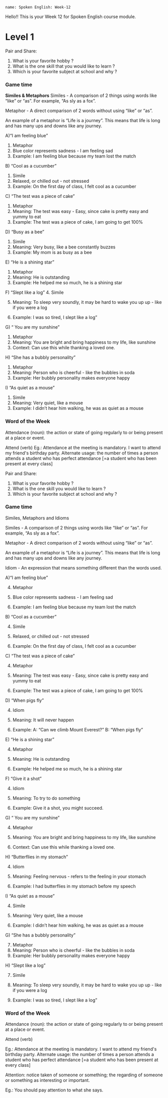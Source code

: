 ```ngMeta
name: Spoken English: Week-12
```

Hello!! 
This is your Week 12 for Spoken English course module.

# Level 1
Pair and Share:
1. What is your favorite hobby ?
2. What is the one skill that you would like to learn ?
3. Which is your favorite subject at school and why ?

### Game time
**Similes & Metaphors**
Similes - A comparison of 2 things using words like “like” or “as”. For example, “As sly as a fox”.

Metaphor - A direct comparison of 2 words without using “like” or “as”.

An example of a metaphor is “Life is a journey”. This means that life is long and has many ups and downs like any journey. 


A)“I am feeling blue”

1. Metaphor
2. Blue color represents sadness - I am feeling sad
3. Example: I am feeling blue because my team lost the match


B) “Cool as a cucumber”
1. Simile
2. Relaxed, or chilled out - not stressed
3. Example: On the first day of class, I felt cool as a cucumber


C) “The test was a piece of cake”
1. Metaphor
2. Meaning: The test was easy - Easy, since cake is pretty easy and yummy to eat
3. Example: The test was a piece of cake, I am going to get 100%


D) “Busy as a bee”
1. Simile
2. Meaning: Very busy, like a bee constantly buzzes
3. Example: My mom is as busy as a bee
 
E) “He is a shining star”
1. Metaphor
2. Meaning: He is outstanding
3. Example: He helped me so much, he is a shining star

F) “Slept like a log”
4. Simile

5. Meaning: To sleep very soundly, it may be hard to wake you up up - like if you were a log

6. Example: I was so tired, I slept like a log”

G) “ You are my sunshine”
1. Metaphor
2. Meaning: You are bright and bring happiness to my life, like sunshine
3. Context: Can use this while thanking a loved one.

H) “She has a bubbly personality”
1. Metaphor
2. Meaning: Person who is cheerful - like the bubbles in soda
3. Example: Her bubbly personality makes everyone happy
 
I) “As quiet as a mouse”
1. Simile
2. Meaning: Very quiet, like a mouse
3. Example: I didn’t hear him walking, he was as quiet as a mouse 

### Word of the Week

Attendance (noun): the action or state of going regularly to or being present at a place or event.

Attend (verb)
Eg.: Attendance at the meeting is mandatory.
I want to attend my friend's birthday party.
Alternate usage: the number of times a person attends
a student who has perfect attendance [=a student who has been
present at every class] 

Pair and Share:
1. What is your favorite hobby ?
2. What is the one skill you would like to learn ?
3. Which is your favorite subject at school and why ? 


### Game time
Similes, Metaphors and Idioms

Similes - A comparison of 2 things using words like “like” or “as”. For example, “As sly as a fox”.

Metaphor - A direct comparison of 2 words without using “like” or “as”.

An example of a metaphor is “Life is a journey”. This means that life is long and has many ups and downs like any journey.

Idiom - An expression that means something different than the words used.

A)“I am feeling blue”

4. Metaphor

5. Blue color represents sadness - I am feeling sad

6. Example: I am feeling blue because my team lost the match 



B) “Cool as a cucumber”

4. Simile

5. Relaxed, or chilled out - not stressed

6. Example: On the first day of class, I felt cool as a cucumber


C) “The test was a piece of cake”

4. Metaphor

5. Meaning: The test was easy - Easy, since cake is pretty easy and yummy to eat

6. Example: The test was a piece of cake, I am going to get 100%


D) “When pigs fly”

4. Idiom

5. Meaning: It will never happen

6. Example: A: “Can we climb Mount Everest?” B: “When pigs fly”


E) “He is a shining star”

4. Metaphor

5. Meaning: He is outstanding

6. Example: He helped me so much, he is a shining star


F) “Give it a shot”

4. Idiom

5. Meaning: To try to do something

6. Example: Give it a shot, you might succeed.


G) “ You are my sunshine”

4. Metaphor

5. Meaning: You are bright and bring happiness to my life, like sunshine

6. Context: Can use this while thanking a loved one.


H) “Butterflies in my stomach”

4. Idiom

5. Meaning: Feeling nervous - refers to the feeling in your stomach

6. Example: I had butterflies in my stomach before my speech


I) “As quiet as a mouse”

4. Simile

5. Meaning: Very quiet, like a mouse

6. Example: I didn’t hear him walking, he was as quiet as a mouse


G) “She has a bubbly personality”

7. Metaphor 
8. Meaning: Person who is cheerful - like the bubbles in soda
9. Example: Her bubbly personality makes everyone happy

H) “Slept like a log”

7. Simile

8. Meaning: To sleep very soundly, it may be hard to wake you up up - like if you were a log

9. Example: I was so tired, I slept like a log”

### Word of the Week
Attendance (noun): the action or state of going regularly to or being present at a place or event.

Attend (verb)

Eg.: Attendance at the meeting is mandatory.
I want to attend my friend's birthday party.
Alternate usage: the number of times a person attends a student who has perfect attendance [=a student who has been present at every class]

Attention: notice taken of someone or something; the regarding of someone or something as interesting or
important.

Eg.: You should pay attention to what she says.
